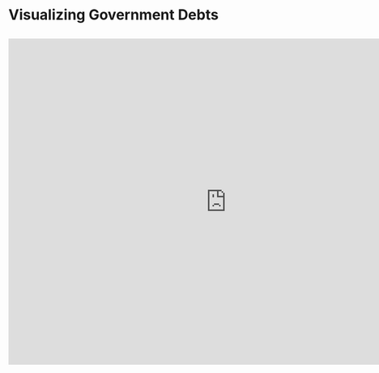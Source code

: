 # Visualizing Government Debts
## 

<iframe src="https://data.oecd.org/chart/6Sex" width="860" height="645" style="border: 0" mozallowfullscreen="true" webkitallowfullscreen="true" allowfullscreen="true"><a href="https://data.oecd.org/chart/6Sex" target="_blank">OECD Chart: General government debt, Total, % of GDP, Annual, 2021</a></iframe>

<div class="flourish-embed flourish-chart" data-src="visualisation/11722365"><script src="https://public.flourish.studio/resources/embed.js"></script></div>

